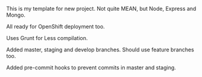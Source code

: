 This is my template for new project. Not quite MEAN, but Node, Express and Mongo.

All ready for OpenShift deployment too.

Uses Grunt for Less compilation.

Added master, staging and develop branches. Should use feature branches too.

Added pre-commit hooks to prevent commits in master and staging.